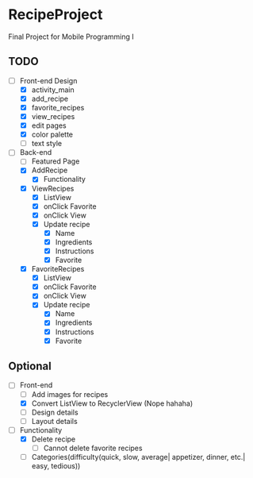 # RecipeProject
Final Project for Mobile Programming I

## TODO
- [ ] Front-end Design
  - [X] activity_main
  - [X] add_recipe
  - [X] favorite_recipes
  - [X] view_recipes
  - [X] edit pages
  - [X] color palette
  - [ ] text style

- [ ] Back-end
  - [ ] Featured Page
  - [X] AddRecipe
    - [X] Functionality
  - [X] ViewRecipes
    - [X] ListView
    - [X] onClick Favorite
    - [X] onClick View
    - [X] Update recipe
      - [X] Name
      - [X] Ingredients
      - [X] Instructions
      - [X] Favorite
  - [X] FavoriteRecipes
    - [X] ListView
    - [X] onClick Favorite
    - [X] onClick View
    - [X] Update recipe
      - [X] Name
      - [X] Ingredients
      - [X] Instructions
      - [X] Favorite
       
## Optional
- [ ] Front-end
  - [ ] Add images for recipes
  - [X] Convert ListView to RecyclerView (Nope hahaha)
  - [ ] Design details
  - [ ] Layout details
- [ ] Functionality
  - [X] Delete recipe
    - [ ] Cannot delete favorite recipes
  - [ ] Categories(difficulty(quick, slow, average| appetizer, dinner, etc.| easy, tedious))
